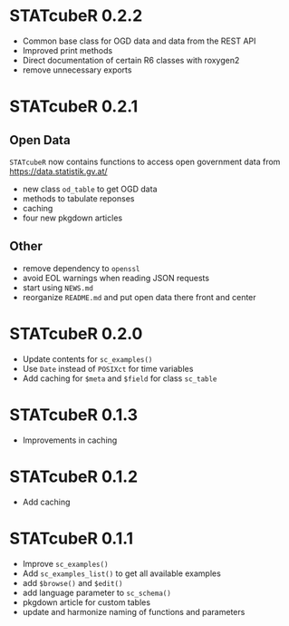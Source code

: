 # STATcubeR 0.2.2

* Common base class for OGD data and data from the REST API
* Improved print methods
* Direct documentation of certain R6 classes with roxygen2
* remove unnecessary exports

# STATcubeR 0.2.1

## Open Data

`STATcubeR` now contains functions to access open government data from
https://data.statistik.gv.at/

* new class `od_table` to get OGD data
* methods to tabulate reponses
* caching
* four new pkgdown articles

## Other

* remove dependency to `openssl`
* avoid EOL warnings when reading JSON requests
* start using `NEWS.md`
* reorganize `README.md` and put open data there front and center

# STATcubeR 0.2.0

* Update contents for `sc_examples()`
* Use `Date` instead of `POSIXct` for time variables
* Add caching for `$meta` and `$field` for class `sc_table`

# STATcubeR 0.1.3

* Improvements in caching

# STATcubeR 0.1.2

* Add caching

# STATcubeR 0.1.1

* Improve `sc_examples()`
* Add `sc_examples_list()` to get all available examples
* add `$browse()` and `$edit()`
* add language parameter to `sc_schema()`
* pkgdown article for custom tables
* update and harmonize naming of functions and parameters


